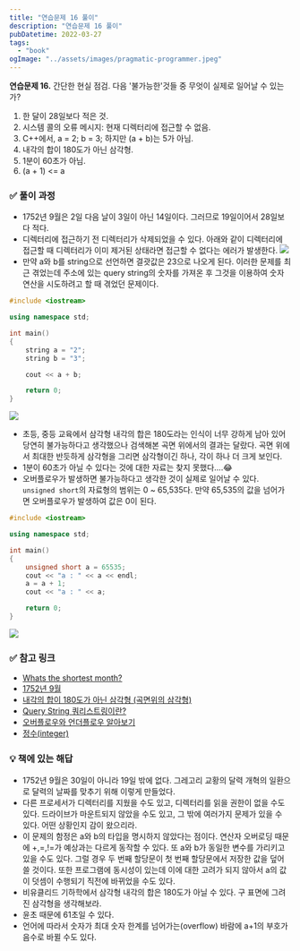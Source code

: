 ```yaml
---
title: "연습문제 16 풀이"
description: "연습문제 16 풀이"
pubDatetime: 2022-03-27
tags:
  - "book"
ogImage: "../assets/images/pragmatic-programmer.jpeg"
---
```


**연습문제 16.**
간단한 현실 점검. 다음 '불가능한'것들 중 무엇이 실제로 일어날 수 있는가?

1. 한 달이 28일보다 적은 것.
2. 시스템 콜의 오류 메시지: 현재 디렉터리에 접근할 수 없음.
3. C++에서, a = 2; b = 3; 하지만 (a + b)는 5가 아님.
4. 내각의 합이 180도가 아닌 삼각형.
5. 1분이 60초가 아님.
6. (a + 1) &lt;&#61; a

### ✅ 풀이 과정

- 1752년 9월은 2일 다음 날이 3일이 아닌 14일이다. 그러므로 19일이어서 28일보다 적다.
- 디렉터리에 접근하기 전 디렉터리가 삭제되었을 수 있다. 아래와 같이 디렉터리에 접근할 때 디렉터리가 이미 제거된 상태라면 접근할 수 없다는 에러가 발생한다.
  ![](https://images.velog.io/images/hojin9622/post/6480583c-2f9a-4257-a872-6888d011fc53/Screen%20Shot%202022-03-27%20at%206.35.33%20PM.png)
- 만약 a와 b를 string으로 선언하면 결괏값은 23으로 나오게 된다. 이러한 문제를 최근 겪었는데 주소에 있는 query string의 숫자를 가져온 후 그것을 이용하여 숫자 연산을 시도하려고 할 때 겪었던 문제이다.

```cpp
#include <iostream>

using namespace std;

int main()
{
    string a = "2";
    string b = "3";

    cout << a + b;

    return 0;
}
```

![](https://images.velog.io/images/hojin9622/post/e2a1843c-2a92-4be0-a3d0-d2c2481d11f8/Screen%20Shot%202022-03-27%20at%206.54.44%20PM.png)

- 초등, 중등 교육에서 삼각형 내각의 합은 180도라는 인식이 너무 강하게 남아 있어 당연히 불가능하다고 생각했으나 검색해본 곡면 위에서의 결과는 달랐다. 곡면 위에서 최대한 반듯하게 삼각형을 그리면 삼각형이긴 하나, 각이 하나 더 크게 보인다.
- 1분이 60초가 아닐 수 있다는 것에 대한 자료는 찾지 못했다....😂
- 오버플로우가 발생하면 불가능하다고 생각한 것이 실제로 일어날 수 있다. `unsigned short`의 자료형의 범위는 0 ~ 65,535다. 만약 65,535의 값을 넘어가면 오버플로우가 발생하여 값은 0이 된다.

```cpp
#include <iostream>

using namespace std;

int main()
{
    unsigned short a = 65535;
    cout << "a : " << a << endl;
    a = a + 1;
    cout << "a : " << a;

    return 0;
}
```

![](https://images.velog.io/images/hojin9622/post/c03fd2db-2b7a-4549-9d22-336c35caf47f/Screen%20Shot%202022-03-27%20at%207.09.26%20PM.png)

### ✅ 참고 링크

- [Whats the shortest month?](https://moviecultists.com/whats-the-shortest-month)
- [1752년 9월](https://kuduz.tistory.com/878)
- [내각의 합이 180도가 아닌 삼각형 (곡면위의 삼각형)](https://m.blog.naver.com/PostView.naver?isHttpsRedirect=true&blogId=hjkamy&logNo=20129089178)
- [Query String 쿼리스트링이란?](https://velog.io/@pear/Query-String-%EC%BF%BC%EB%A6%AC%EC%8A%A4%ED%8A%B8%EB%A7%81%EC%9D%B4%EB%9E%80)
- [오버플로우와 언더플로우 알아보기](https://dojang.io/mod/page/view.php?id=32)
- [정수(integer)](https://boycoding.tistory.com/150)

### 💡 책에 있는 해답

- 1752년 9월은 30일이 아니라 19일 밖에 없다. 그레고리 교황의 달력 개혁의 일환으로 달력의 날짜를 맞추기 위해 이렇게 만들었다.
- 다른 프로세서가 디렉터리를 지웠을 수도 있고, 디렉터리를 읽을 권한이 없을 수도 있다. 드라이브가 마운트되지 않았을 수도 있고, 그 밖에 여러가지 문제가 있을 수 있다. 어떤 상황인지 감이 왔으리라.
- 이 문제의 함정은 a와 b의 타입을 명시하지 않았다는 점이다. 연산자 오버로딩 때문에 +,=,!=가 예상과는 다르게 동작할 수 있다. 또 a와 b가 동일한 변수를 가리키고 있을 수도 있다. 그럴 경우 두 번째 할당문이 첫 번째 할당문에서 저장한 값을 덮어쓸 것이다. 또한 프로그램에 동시성이 있는데 이에 대한 고려가 되지 않아서 a의 값이 덧셈이 수행되기 직전에 바뀌었을 수도 있다.
- 비유클리드 기하학에서 삼각형 내각의 합은 180도가 아닐 수 있다. 구 표면에 그려진 삼각형을 생각해보라.
- 윤초 때문에 61초일 수 있다.
- 언어에 따라서 숫자가 최대 숫자 한계를 넘어가는(overflow) 바람에 a+1의 부호가 음수로 바뀔 수도 있다.
